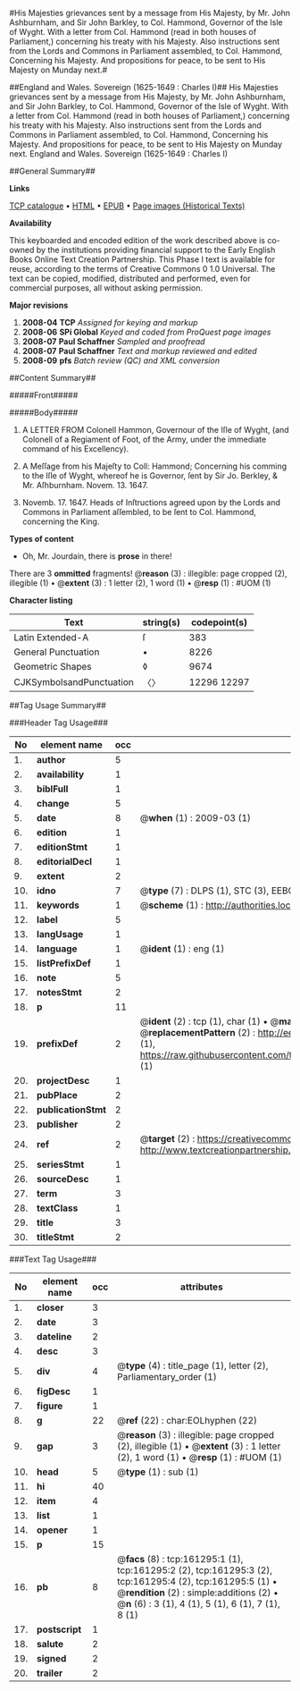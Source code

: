 #His Majesties grievances sent by a message from His Majesty, by Mr. John Ashburnham, and Sir John Barkley, to Col. Hammond, Governor of the Isle of Wyght. With a letter from Col. Hammond (read in both houses of Parliament,) concerning his treaty with his Majesty. Also instructions sent from the Lords and Commons in Parliament assembled, to Col. Hammond, Concerning his Majesty. And propositions for peace, to be sent to His Majesty on Munday next.#

##England and Wales. Sovereign (1625-1649 : Charles I)##
His Majesties grievances sent by a message from His Majesty, by Mr. John Ashburnham, and Sir John Barkley, to Col. Hammond, Governor of the Isle of Wyght. With a letter from Col. Hammond (read in both houses of Parliament,) concerning his treaty with his Majesty. Also instructions sent from the Lords and Commons in Parliament assembled, to Col. Hammond, Concerning his Majesty. And propositions for peace, to be sent to His Majesty on Munday next.
England and Wales. Sovereign (1625-1649 : Charles I)

##General Summary##

**Links**

[TCP catalogue](http://www.ota.ox.ac.uk/tcp/)  • 
[HTML](http://tei.it.ox.ac.uk/tcp/Texts-HTML/free/A78/A78814.html)  • 
[EPUB](http://tei.it.ox.ac.uk/tcp/Texts-EPUB/free/A78/A78814.epub) • 
[Page images (Historical Texts)](https://data.historicaltexts.jisc.ac.uk/view?pubId=eebo-99863978e&pageId=eebo-99863978e-161295-1)

**Availability**

This keyboarded and encoded edition of the
	       work described above is co-owned by the institutions
	       providing financial support to the Early English Books
	       Online Text Creation Partnership. This Phase I text is
	       available for reuse, according to the terms of Creative
	       Commons 0 1.0 Universal. The text can be copied,
	       modified, distributed and performed, even for
	       commercial purposes, all without asking permission.

**Major revisions**

1. __2008-04__ __TCP__ *Assigned for keying and markup*
1. __2008-06__ __SPi Global__ *Keyed and coded from ProQuest page images*
1. __2008-07__ __Paul Schaffner__ *Sampled and proofread*
1. __2008-07__ __Paul Schaffner__ *Text and markup reviewed and edited*
1. __2008-09__ __pfs__ *Batch review (QC) and XML conversion*

##Content Summary##

#####Front#####

#####Body#####

1. A LETTER FROM Colonell Hammon, Governour of the Iſle of Wyght, (and Colonell of a Regiament of Foot, of the Army, under the immediate command of his Excellency).

1. A Meſſage from his Majeſty to Coll: Hammond; Concerning his comming to the Iſle of Wyght, whereof he is Governor, ſent by Sir Jo. Berkley, & Mr. Aſhburnham. Novem. 13. 1647.

1. Novemb. 17. 1647. Heads of Inſtructions agreed upon by the Lords and Commons in Parliament aſſembled, to be ſent to Col. Hammond, concerning the King.

**Types of content**

  * Oh, Mr. Jourdain, there is **prose** in there!

There are 3 **ommitted** fragments! 
 @__reason__ (3) : illegible: page cropped (2), illegible (1)  •  @__extent__ (3) : 1 letter (2), 1 word (1)  •  @__resp__ (1) : #UOM (1)

**Character listing**


|Text|string(s)|codepoint(s)|
|---|---|---|
|Latin Extended-A|ſ|383|
|General Punctuation|•|8226|
|Geometric Shapes|◊|9674|
|CJKSymbolsandPunctuation|〈〉|12296 12297|

##Tag Usage Summary##

###Header Tag Usage###

|No|element name|occ|attributes|
|---|---|---|---|
|1.|__author__|5||
|2.|__availability__|1||
|3.|__biblFull__|1||
|4.|__change__|5||
|5.|__date__|8| @__when__ (1) : 2009-03 (1)|
|6.|__edition__|1||
|7.|__editionStmt__|1||
|8.|__editorialDecl__|1||
|9.|__extent__|2||
|10.|__idno__|7| @__type__ (7) : DLPS (1), STC (3), EEBO-CITATION (1), PROQUEST (1), VID (1)|
|11.|__keywords__|1| @__scheme__ (1) : http://authorities.loc.gov/ (1)|
|12.|__label__|5||
|13.|__langUsage__|1||
|14.|__language__|1| @__ident__ (1) : eng (1)|
|15.|__listPrefixDef__|1||
|16.|__note__|5||
|17.|__notesStmt__|2||
|18.|__p__|11||
|19.|__prefixDef__|2| @__ident__ (2) : tcp (1), char (1)  •  @__matchPattern__ (2) : ([0-9\-]+):([0-9IVX]+) (1), (.+) (1)  •  @__replacementPattern__ (2) : http://eebo.chadwyck.com/downloadtiff?vid=$1&page=$2 (1), https://raw.githubusercontent.com/textcreationpartnership/Texts/master/tcpchars.xml#$1 (1)|
|20.|__projectDesc__|1||
|21.|__pubPlace__|2||
|22.|__publicationStmt__|2||
|23.|__publisher__|2||
|24.|__ref__|2| @__target__ (2) : https://creativecommons.org/publicdomain/zero/1.0/ (1), http://www.textcreationpartnership.org/docs/. (1)|
|25.|__seriesStmt__|1||
|26.|__sourceDesc__|1||
|27.|__term__|3||
|28.|__textClass__|1||
|29.|__title__|3||
|30.|__titleStmt__|2||


###Text Tag Usage###

|No|element name|occ|attributes|
|---|---|---|---|
|1.|__closer__|3||
|2.|__date__|3||
|3.|__dateline__|2||
|4.|__desc__|3||
|5.|__div__|4| @__type__ (4) : title_page (1), letter (2), Parliamentary_order (1)|
|6.|__figDesc__|1||
|7.|__figure__|1||
|8.|__g__|22| @__ref__ (22) : char:EOLhyphen (22)|
|9.|__gap__|3| @__reason__ (3) : illegible: page cropped (2), illegible (1)  •  @__extent__ (3) : 1 letter (2), 1 word (1)  •  @__resp__ (1) : #UOM (1)|
|10.|__head__|5| @__type__ (1) : sub (1)|
|11.|__hi__|40||
|12.|__item__|4||
|13.|__list__|1||
|14.|__opener__|1||
|15.|__p__|15||
|16.|__pb__|8| @__facs__ (8) : tcp:161295:1 (1), tcp:161295:2 (2), tcp:161295:3 (2), tcp:161295:4 (2), tcp:161295:5 (1)  •  @__rendition__ (2) : simple:additions (2)  •  @__n__ (6) : 3 (1), 4 (1), 5 (1), 6 (1), 7 (1), 8 (1)|
|17.|__postscript__|1||
|18.|__salute__|2||
|19.|__signed__|2||
|20.|__trailer__|2||
